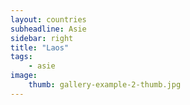 ```yaml
---
layout: countries
subheadline: Asie
sidebar: right
title: "Laos"
tags:
    - asie
image:
    thumb: gallery-example-2-thumb.jpg
---
```


